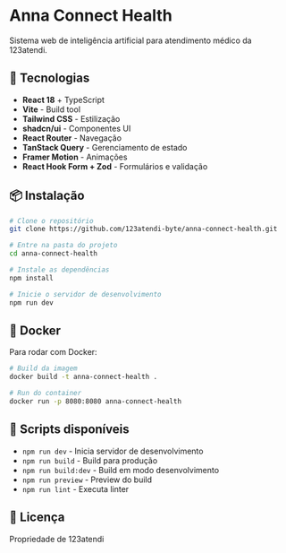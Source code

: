 # Anna Connect Health

Sistema web de inteligência artificial para atendimento médico da 123atendi.

## 🚀 Tecnologias

- **React 18** + TypeScript
- **Vite** - Build tool
- **Tailwind CSS** - Estilização
- **shadcn/ui** - Componentes UI
- **React Router** - Navegação
- **TanStack Query** - Gerenciamento de estado
- **Framer Motion** - Animações
- **React Hook Form + Zod** - Formulários e validação

## 📦 Instalação

```bash
# Clone o repositório
git clone https://github.com/123atendi-byte/anna-connect-health.git

# Entre na pasta do projeto
cd anna-connect-health

# Instale as dependências
npm install

# Inicie o servidor de desenvolvimento
npm run dev
```

## 🐳 Docker

Para rodar com Docker:

```bash
# Build da imagem
docker build -t anna-connect-health .

# Run do container
docker run -p 8080:8080 anna-connect-health
```

## 📝 Scripts disponíveis

- `npm run dev` - Inicia servidor de desenvolvimento
- `npm run build` - Build para produção
- `npm run build:dev` - Build em modo desenvolvimento
- `npm run preview` - Preview do build
- `npm run lint` - Executa linter

## 📄 Licença

Propriedade de 123atendi
